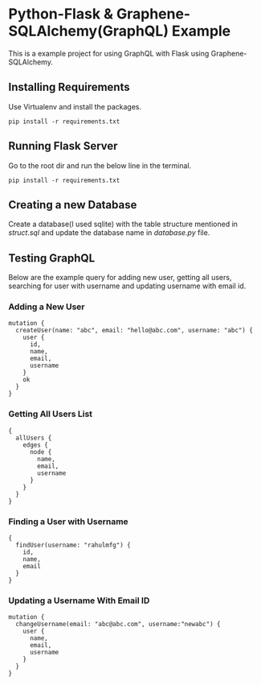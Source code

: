 # Python-Flask & Graphene-SQLAlchemy(GraphQL) Example
This is a example project for using GraphQL with Flask using Graphene-SQLAlchemy.

## Installing Requirements
Use Virtualenv and install the packages.
```
pip install -r requirements.txt
```
## Running Flask Server
Go to the root dir and run the below line in the terminal.
```
pip install -r requirements.txt
```
## Creating a new Database
Create a database(I used sqlite) with the table structure mentioned in *struct.sql* and update the database name in *database.py* file.

## Testing GraphQL
Below are the example query for adding new user, getting all users, searching for user with username and updating username with email id.
### Adding a New User
```
mutation {
  createUser(name: "abc", email: "hello@abc.com", username: "abc") {
    user {
      id,
      name,
      email,
      username
    }
    ok
  }
}
```
### Getting All Users List
```
{
  allUsers {
    edges {
      node {
        name,
        email,
        username
      }
    }
  }
}
```
### Finding a User with Username
```
{
  findUser(username: "rahulmfg") {
    id,
    name,
    email
  }
}
```
### Updating a Username With Email ID
```
mutation {
  changeUsername(email: "abc@abc.com", username:"newabc") {
    user {
      name,
      email,
      username
    }
  }
}
```
